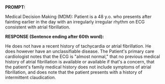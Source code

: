 **PROMPT:**

Medical Decision Making (MDM): Patient is a 48 y.o. who presents after fainting earlier in the day with an irregularly irregular rhythm on ECG consistent with atrial fibrillation. 

**RESPONSE (Sentence ending after 60th word):**

He does not have a recent history of tachycardia or atrial fibrillation. He does however have an unclassifiable disease. The Patient's primary care cardiologist notes that the ECG is "almost normal," that no previous medical history of atrial fibrillation is available or available if that's a concern, that the patient's family medical history does not include symptoms of atrial fibrillation, and does note that the patient presents with a history of intermittent claudication. 